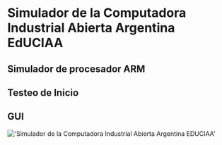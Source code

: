 # Simulador de la Computadora Industrial Abierta Argentina EdUCIAA
## Simulador de procesador ARM 
## Testeo de Inicio
## GUI

!['Simulador de la Computadora Industrial Abierta Argentina EDUCIAA']('/EdUCIA/00_portada-cc.svg')


